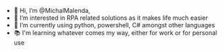 - 👋 Hi, I’m @MichalMalenda,
- 👀 I’m interested in RPA related solutions as it makes life much easier
- 🌱 I’m currently using python, powershell, C# amongst other languages
- 📚 I'm learning whatever comes my way, either for work or for personal use

<!---
MichalMalenda/README is a ✨ special ✨ repository because its `README.md` (this file) appears on your GitHub profile.
You can click the Preview link to take a look at your changes.
--->
